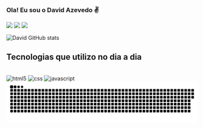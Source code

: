 
### Ola! Eu sou o David Azevedo ✌️
<div> 
  <a href="#" target="_blank"><img src="https://img.shields.io/badge/Portfolio-%23000000.svg?style=for-the-badge&logo=firefox&logoColor=#FF7139" target="_blank"></a>
  <a href="https://www.instagram.com/david.azvdo/" target="_blank"><img src="https://img.shields.io/badge/-Instagram-%23E4405F?style=for-the-badge&logo=instagram&logoColor=white" target="_blank"></a>
  <a href="https://www.linkedin.com/in/david-azevedo-568086157/"target="_blank" ><img src="https://img.shields.io/badge/-LinkedIn-%230077B5?style=for-the-badge&logo=linkedin&logoColor=white" target="_blank"></a> 
  
</div>


![David GitHub stats](https://github-readme-stats.vercel.app/api?username=davidazvdo&show_icons=true&theme=radical)

## Tecnologias que utilizo no dia a dia

<div style= "display: inline-block"> <br>
<img alt='html5' align="center" src='https://img.shields.io/badge/HTML5-E34F26?style=for-the-badge&logo=html5&logoColor=white'>
<img alt='css'  align="center" src='https://img.shields.io/badge/CSS3-1572B6?style=for-the-badge&logo=css3&logoColor=white'>
<img alt='javascript' align="center"  src='https://img.shields.io/badge/JavaScript-F7DF1E?style=for-the-badge&logo=javascript&logoColor=black'>
</div>

<picture align="center">
  <source media="(prefers-color-scheme: dark)" srcset="https://raw.githubusercontent.com/davidazvdo/davidazvdo/output/github-contribution-grid-snake-dark.svg">
  <source media="(prefers-color-scheme: dark)" srcset="https://raw.githubusercontent.com/davidazvdo/davidazvdo/output/github-contribution-grid-snake-dark.svg">
  <img align="center" alt="github contribution grid snake animation" src="https://raw.githubusercontent.com/davidazvdo/davidazvdo/output/github-contribution-grid-snake.svg">
</picture>
